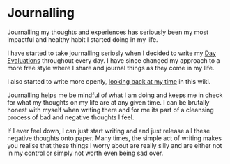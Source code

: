 # Journalling
Journalling my thoughts and experiences has seriously been my most impactful and healthy habit I started doing in my life.

I have started to take journalling seriosly when I decided to write my [Day Evaluations](https://medium.com/@NikitaVoloboev/day-evaluations-5706f31c9c5e) throughout every day. I have since changed my approach to a more free style where I share and journal things as they come in my life.

I also started to write more openly, [looking back at my time](../looking-back/looking-back.md) in this wiki.

Journalling helps me be mindful of what I am doing and keeps me in check for what my thoughts on my life are at any given time. I can be brutally honest with myself when writing there and for me its part of a cleansing process of bad and negative thoughts I feel.

If I ever feel down, I can just start writing and and just release all these negative thoughts onto paper. Many times, the simple act of writing makes you realise that these things I worry about are really silly and are either not in my control or simply not worth even being sad over.
